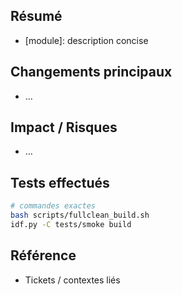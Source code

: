 ## Résumé
- [module]: description concise

## Changements principaux
- …

## Impact / Risques
- …

## Tests effectués
```bash
# commandes exactes
bash scripts/fullclean_build.sh
idf.py -C tests/smoke build
```

## Référence
- Tickets / contextes liés
